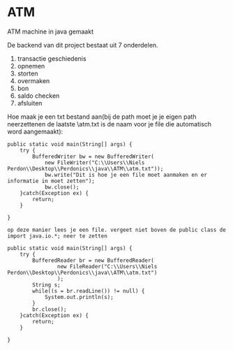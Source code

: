 # ATM
ATM machine in java gemaakt

De backend van dit project bestaat uit 7 onderdelen. 

1. transactie geschiedenis
2. opnemen
3. storten
4. overmaken
5. bon
6. saldo checken
7. afsluiten

Hoe maak je een txt bestand aan(bij de path moet je je eigen path neerzettenen de laatste \\atm.txt is de naam voor je file die automatisch word aangemaakt):

	public static void main(String[] args) {
		try {
			BufferedWriter bw = new BufferedWriter(
				new FileWriter("C:\\Users\\Niels Perdon\\Desktop\\Perdonics\\java\\ATM\\atm.txt"));
				bw.write("Dit is hoe je een file moet aanmaken en er informatie in moet zetten");
				bw.close();
		}catch(Exception ex) {
			return;
		}
		
	}
	
	op deze manier lees je een file. vergeet niet boven de public class de import java.io.*; neer te zetten

	public static void main(String[] args) {
		try {
			BufferedReader br = new BufferedReader(
					new FileReader("C:\\Users\\Niels Perdon\\Desktop\\Perdonics\\java\\ATM\\atm.txt")
					);
			String s;
			while((s = br.readLine()) != null) {
				System.out.println(s);
			}
			br.close();
		}catch(Exception ex) {
			return;
		}
		
	}

